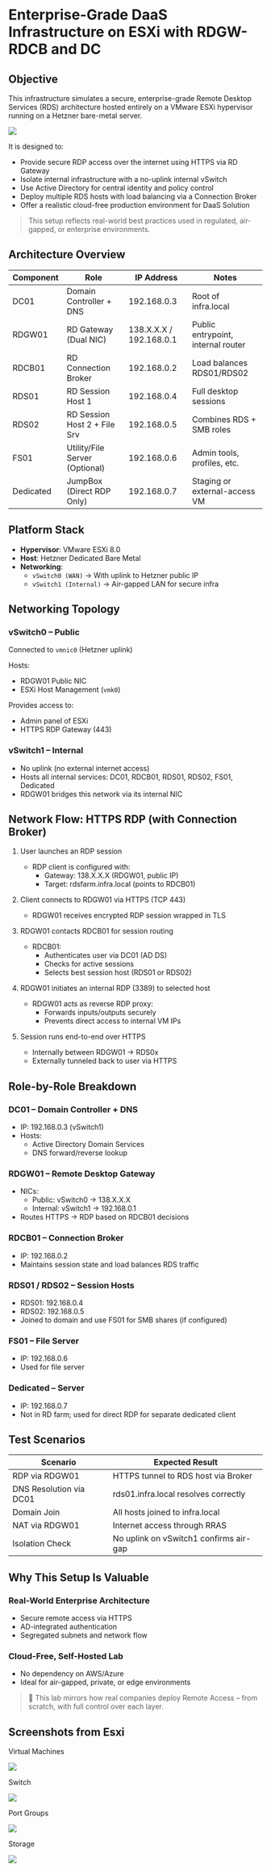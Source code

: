# Enterprise-Grade DaaS Infrastructure on ESXi with RDGW-RDCB and DC 

## Objective

This infrastructure simulates a secure, enterprise-grade Remote Desktop Services (RDS) architecture hosted entirely on a VMware ESXi hypervisor running on a Hetzner bare-metal server.

<img src="../screenshots/Architecture.png"/>


It is designed to:

- Provide secure RDP access over the internet using HTTPS via RD Gateway
- Isolate internal infrastructure with a no-uplink internal vSwitch
- Use Active Directory for central identity and policy control
- Deploy multiple RDS hosts with load balancing via a Connection Broker
- Offer a realistic cloud-free production environment for DaaS Solution

> This setup reflects real-world best practices used in regulated, air-gapped, or enterprise environments.

## Architecture Overview

| Component    | Role                          | IP Address         | Notes                               |
|--------------|-------------------------------|--------------------|-------------------------------------|
| DC01         | Domain Controller + DNS       | 192.168.0.3        | Root of infra.local                 |
| RDGW01       | RD Gateway (Dual NIC)         | 138.X.X.X / 192.168.0.1 | Public entrypoint, internal router |
| RDCB01       | RD Connection Broker          | 192.168.0.2        | Load balances RDS01/RDS02           |
| RDS01        | RD Session Host 1             | 192.168.0.4        | Full desktop sessions               |
| RDS02        | RD Session Host 2 + File Srv  | 192.168.0.5        | Combines RDS + SMB roles            |
| FS01         | Utility/File Server (Optional)| 192.168.0.6        | Admin tools, profiles, etc.         |
| Dedicated    | JumpBox (Direct RDP Only)     | 192.168.0.7        | Staging or external-access VM       |


## Platform Stack

- **Hypervisor**: VMware ESXi 8.0
- **Host**: Hetzner Dedicated Bare Metal
- **Networking**:
  - `vSwitch0 (WAN)` → With uplink to Hetzner public IP
  - `vSwitch1 (Internal)` → Air-gapped LAN for secure infra


## Networking Topology

### vSwitch0 – Public

Connected to `vmnic0` (Hetzner uplink)

Hosts:
- RDGW01 Public NIC
- ESXi Host Management (`vmk0`)

Provides access to:
- Admin panel of ESXi
- HTTPS RDP Gateway (443)

### vSwitch1 – Internal

- No uplink (no external internet access)
- Hosts all internal services: DC01, RDCB01, RDS01, RDS02, FS01, Dedicated
- RDGW01 bridges this network via its internal NIC


## Network Flow: HTTPS RDP (with Connection Broker)

1. User launches an RDP session
   - RDP client is configured with:
     - Gateway: 138.X.X.X (RDGW01, public IP)
     - Target: rdsfarm.infra.local (points to RDCB01)

2. Client connects to RDGW01 via HTTPS (TCP 443)
   - RDGW01 receives encrypted RDP session wrapped in TLS

3. RDGW01 contacts RDCB01 for session routing
   - RDCB01:
     - Authenticates user via DC01 (AD DS)
     - Checks for active sessions
     - Selects best session host (RDS01 or RDS02)

4. RDGW01 initiates an internal RDP (3389) to selected host
   - RDGW01 acts as reverse RDP proxy:
     - Forwards inputs/outputs securely
     - Prevents direct access to internal VM IPs

5. Session runs end-to-end over HTTPS
   - Internally between RDGW01 → RDS0x
   - Externally tunneled back to user via HTTPS


## Role-by-Role Breakdown

### DC01 – Domain Controller + DNS
- IP: 192.168.0.3 (vSwitch1)
- Hosts:
  - Active Directory Domain Services
  - DNS forward/reverse lookup

### RDGW01 – Remote Desktop Gateway
- NICs:
  - Public: vSwitch0 → 138.X.X.X
  - Internal: vSwitch1 → 192.168.0.1
- Routes HTTPS → RDP based on RDCB01 decisions

### RDCB01 – Connection Broker
- IP: 192.168.0.2
- Maintains session state and load balances RDS traffic

### RDS01 / RDS02 – Session Hosts
- RDS01: 192.168.0.4
- RDS02: 192.168.0.5
- Joined to domain and use FS01 for SMB shares (if configured)

### FS01 – File Server
- IP: 192.168.0.6
- Used for file server

### Dedicated – Server
- IP: 192.168.0.7
- Not in RD farm; used for direct RDP for separate dedicated client


## Test Scenarios

| Scenario                  | Expected Result                                 |
|--------------------------|--------------------------------------------------|
| RDP via RDGW01           | HTTPS tunnel to RDS host via Broker             |
| DNS Resolution via DC01  | rds01.infra.local resolves correctly            |
| Domain Join              | All hosts joined to infra.local                 |
| NAT via RDGW01           | Internet access through RRAS                    |
| Isolation Check          | No uplink on vSwitch1 confirms air-gap          |

## Why This Setup Is Valuable

### Real-World Enterprise Architecture
- Secure remote access via HTTPS
- AD-integrated authentication
- Segregated subnets and network flow

### Cloud-Free, Self-Hosted Lab
- No dependency on AWS/Azure
- Ideal for air-gapped, private, or edge environments

> 🔗 This lab mirrors how real companies deploy Remote Access – from scratch, with full control over each layer.

## Screenshots from Esxi

Virtual Machines

<img src="../screenshots/Esxi home page.png"/>

Switch

<img src="../screenshots/Switch.png"/>

Port Groups

<img src="../screenshots/Port group.png"/>

Storage

<img src="../screenshots/Storage.png"/>